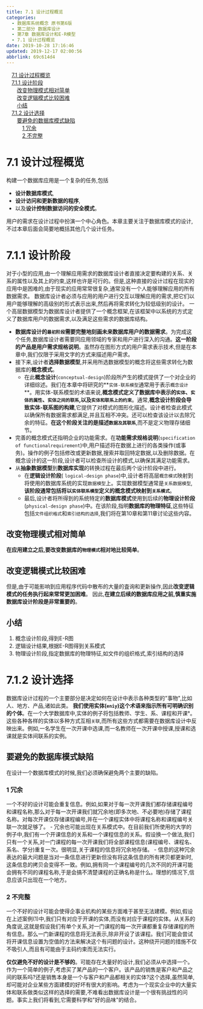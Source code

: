 ```yaml
---
title: 7.1 设计过程概览
categories: 
  - 数据库系统概念 原书第6版
  - 第二部分 数据库设计
  - 第7章 数据库设计和E-R模型
  - 7.1 设计过程概览
date: 2019-10-28 17:16:46
updated: 2019-12-17 02:00:56
abbrlink: 69c614d4
---
```

<div id='my_toc'><a href="/ReadingNotes/69c614d4/#7-1-设计过程概览" class="header_1">7.1 设计过程概览</a>&nbsp;<br><a href="/ReadingNotes/69c614d4/#7-1-1-设计阶段" class="header_1">7.1.1 设计阶段</a>&nbsp;<br><a href="/ReadingNotes/69c614d4/#改变物理模式相对简单" class="header_2">改变物理模式相对简单</a>&nbsp;<br><a href="/ReadingNotes/69c614d4/#改变逻辑模式比较困难" class="header_2">改变逻辑模式比较困难</a>&nbsp;<br><a href="/ReadingNotes/69c614d4/#小结" class="header_2">小结</a>&nbsp;<br><a href="/ReadingNotes/69c614d4/#7-1-2-设计选择" class="header_1">7.1.2 设计选择</a>&nbsp;<br><a href="/ReadingNotes/69c614d4/#要避免的数据库模式缺陷" class="header_2">要避免的数据库模式缺陷</a>&nbsp;<br><a href="/ReadingNotes/69c614d4/#1-冗余" class="header_3">1 冗余</a>&nbsp;<br><a href="/ReadingNotes/69c614d4/#2-不完整" class="header_3">2 不完整</a>&nbsp;<br></div>
<style>.header_1{margin-left: 1em;}.header_2{margin-left: 2em;}.header_3{margin-left: 3em;}.header_4{margin-left: 4em;}.header_5{margin-left: 5em;}.header_6{margin-left: 6em;}</style>
<!--more-->
<script>if (navigator.platform.search('arm')==-1){document.getElementById('my_toc').style.display = 'none';}var e,p = document.getElementsByTagName('p');while (p.length>0) {e = p[0];e.parentElement.removeChild(e);}</script>

<!--end-->
<!--SSTStart-->
# 7.1 设计过程概览 #
构建一个数据库应用是一个复杂的任务,包括
- **设计数据库模式**,
- **设计访问和更新数据的程序**,
- 以及**设计控制数据访问的安全模式**。

用户的需求在设计过程中扮演一个中心角色。本章主要关注于数据库模式的设计,不过本章后面会简要地概括其他几个设计任务。
# 7.1.1 设计阶段 #
对于小型的应用,由一个理解应用需求的数据库设计者直接决定要构建的关系、关系的属性以及其上的约束,这样也许是可行的。但是,这种直接的设计过程在现实的应用中是困难的,由于现实的应用常常很复杂,通常没有一个人能够理解应用的所有数据需求。
数据库设计者必须与应用的用户进行交互以理解应用的需求,把它们以用户能够理解的高级别的形式表示出来,然后再将需求转化为较低级别的设计。
一个高层数据模型为数据库设计者提供了一个概念框架,在该框架中以系统的方式定义了数据库用户的数据需求,以及满足这些需求的数据库结构。
- **数据库设计的`最初阶段`需要完整地刻画未来数据库用户的数据需求**。为完成这个任务,数据库设计者需要同应用领域的专家和用户进行深入的沟通。**这一阶段的产品是用户需求规格说明**。虽然存在图形方式的用户需求表示技术,但是在本章中,我们仅限于采用文字的方式来描述用户需求。
- 接下来,设计者**选择数据模型**,并采用所选数据模型的概念将这些需求转化为数据库的**概念模式**。
    - 在此**概念设计**(`conceptual-design`)阶段所产生的模式提供了一个对企业的详细综述。我们在本章中将研究的**`实体-联系模型`通常用于表示`概念设计`**。用实体-联系模型的术语来说,**概念模式定义了数据库中表示的`实体`、`实体的属性`、`实体之间的联系`,以及`实体和联系上的约束`**。通常,**概念设计阶段会导致实体-联系图的构建**,它提供了对模式的图形化描述。设计者检查此模式以确保所有数据需求都满足,并且互相不冲突。还可以检查该设计以去除冗余的特征。**在这个阶段关注的是描述`数据及其联系`**,而不是定义物理存储细节。
- 完善的概念模式还指明企业的功能需求。在**功能需求规格说明**(`specification of functionalrequirement`)中,用户描述将在数据上进行的各类操作(或事务)。操作的例子包括修改或更新数据,搜索并取回特定数据,以及删除数据。在概念设计的这一阶段,设计者可以检查所设计的模式,以确保其满足功能需求。
- 从**抽象数据模型**到**数据库实现**的转换过程在最后两个设计阶段中进行。
    - 在**逻辑设计阶段**( `logical-design phase`)中,设计者将高层`概念模式`映射到将使用的数据库系统的实现`数据模型`上。实现数据模型通常是`关系数据模型`,**该阶段通常包括将以`实体联系模型`定义的概念模式映射到`关系模式`**。
    - 最后,设计者将所得到的系统特定的**数据库模式**使用到后续的**物理设计阶段**(`physical-design phase`)中。在该阶段,指明**数据库的物理特征**,这些特征包括`文件组织格式`和`索引结构的选择`,我们将在第10章和第11章讨论这些内容。

## 改变物理模式相对简单 ##
**在应用建立之后,要改变数据库的`物理模式`相对地比较简单**。
## 改变逻辑模式比较困难 ##
但是,由于可能影响到应用程序代码中散布的大量的査询和更新操作,因此**改变逻辑模式的任务执行起来常常更加困难**。
因此,**在建立后续的数据库应用之前,慎重实施数据库设计阶段是非常重要的**。

## 小结 ##
1. 概念设计阶段,得到E-R图
2. 逻辑设计结果,根据E-R图得到关系模式
3. 物理设计阶段,指定数据库的物理特征,如文件的组织格式,索引结构的选择

# 7.1.2 设计选择 #
数据库设计过程的一个主要部分是决定如何在设计中表示各种类型的"事物",比如人、地方、产品,诸如此类。
**我们使用实体(`eniy`)这个术语来指示所有可明确识别的个体**。在一个大学数据库中,实体的例子将包括教师、学生、系、课程和开课°。这些各种各样的实体以多种方式互相`关联`,而所有这些方式都需要在数据库设计中反映出来。例如,一名学生在一次开课中选课,而一名教师在一次开课中授课,授课和选课就是实体间联系的实例。
## 要避免的数据库模式缺陷 ##
在设计一个数据库模式的时候,我们必须确保避免两个主要的缺陷。
### 1 冗余 ###
一个不好的设计可能会重复信息。例如,如果对于每一次开课我们都存储课程编号和课程名称,那么对于每一次开课我们就冗余地(即多次地、不必要地)存储了课程名称。对每次开课仅存储课程编号,并在一个课程实体中将课程名称和课程编号关联一次就足够了。
    - 冗余也可能出现在关系模式中。在目前我们所使用的大学的例子中,我们有一个开课信息的关系和一个课程信息的关系。假设换一个做法,我们只有一个关系,对一门课程的每一次开课我们将全部课程信息(课程编号、课程名、系名、学分)重复一次。很明显,关于课程的信息将冗余地存储。
    - 信息的这种冗余表达的最大问题是当对一条信息进行更新但没有将这条信息的所有拷贝都更新时,这条信息的拷贝会变得不一致。例如,拥有同一个课程编号的几次不同的开课可能会拥有不同的课程名称,于是会搞不清楚课程的正确名称是什么。理想的情况下,信息应该只出现在一个地方。

### 2 不完整 ###
一个不好的设计可能会使得企事业机构的某些方面难于甚至无法建模。例如,假设在上述案例(1)中,我们只有对应于开课的实体,而没有对应于课程的实体。从关系的角度说,这就是假设我们有单个关系,对一门课程的每一次开课都重复存储课程的所有信息。那么一门新课程的信息将无法表示,除非开设了该课程。我们可能会尝试将开课信息设置为空值的方法来解决这个有问题的设计。这种绕开问题的措施不仅不吸引人,而且有可能由于主码约束而无法实行。

**仅仅避免不好的设计是不够的**。可能存在大量好的设计,我们必须从中选择一个。作为一个简单的例子,考虑买了某产品的一个客户。该产品的销售是客户和产品之间的联系吗?还是销售本身是一个与客户和产品都相关的实体?这个选择,虽然简单,却可能对企业某些方面建模的好坏有很大的影响。考虑为一个现实企业中的大量实体和联系做类似这样的选择的需要,不难看出数据库设计是一个很有挑战性的问题。事实上我们将看到,它需要科学和"好的品味"的结合。

<!--SSTStop-->

